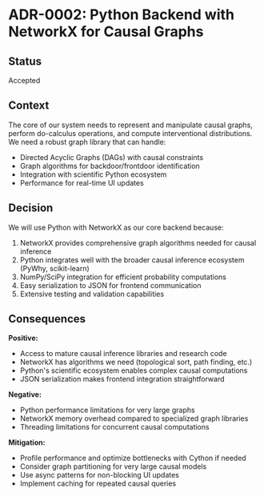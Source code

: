 # ADR-0002: Python Backend with NetworkX for Causal Graphs

## Status

Accepted

## Context

The core of our system needs to represent and manipulate causal graphs, perform do-calculus operations, and compute interventional distributions. We need a robust graph library that can handle:
- Directed Acyclic Graphs (DAGs) with causal constraints
- Graph algorithms for backdoor/frontdoor identification
- Integration with scientific Python ecosystem
- Performance for real-time UI updates

## Decision

We will use Python with NetworkX as our core backend because:
1. NetworkX provides comprehensive graph algorithms needed for causal inference
2. Python integrates well with the broader causal inference ecosystem (PyWhy, scikit-learn)
3. NumPy/SciPy integration for efficient probability computations
4. Easy serialization to JSON for frontend communication
5. Extensive testing and validation capabilities

## Consequences

**Positive:**
- Access to mature causal inference libraries and research code
- NetworkX has algorithms we need (topological sort, path finding, etc.)
- Python's scientific ecosystem enables complex causal computations
- JSON serialization makes frontend integration straightforward

**Negative:**
- Python performance limitations for very large graphs
- NetworkX memory overhead compared to specialized graph libraries
- Threading limitations for concurrent causal computations

**Mitigation:**
- Profile performance and optimize bottlenecks with Cython if needed
- Consider graph partitioning for very large causal models
- Use async patterns for non-blocking UI updates
- Implement caching for repeated causal queries